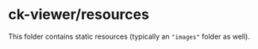 # ck-viewer/resources

This folder contains static resources (typically an `"images"` folder as well).

